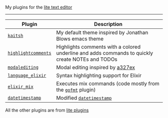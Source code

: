 My plugins for the [lite text editor](https://github.com/rxi/lite)

---

Plugin | Description
-------|-----------------------------------------
[`kaitsh`](data/user/colors/kaitsh) | My default theme inspired by Jonathan Blows emacs theme
[`highlightcomments`](data/plugins/highlightcomments.lua?raw=1) | Highlights comments with a colored underline and adds commands to quickly create NOTEs and TODOs
[`modalediting`](data/plugins/modalediting.lua?raw=1) | Modal editing inspired by [a327ex](https://github.com/a327ex/lite-plugins)
[`language_elixir`](data/plugins/language_elixir.lua?raw=1) | Syntax highlighting support for Elixir
[`elixir_mix`](data/plugins/elixir_mix.lua?raw=1) | Executes mix commands (code mostly from the [`gofmt`](https://github.com/rxi/lite-plugins/blob/master/plugins/gofmt.lua?raw=1) plugin)
[`datetimestamp`](data/plugins/datetimestamp.lua?raw1) | Modified [`datetimestamp`](https://github.com/rxi/lite-plugins/blob/master/plugins/datetimestamps.lua?raw=1)

All the other plugins are from [lite plugins](https://github.com/rxi/lite-plugins)

